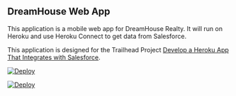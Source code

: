 DreamHouse Web App
------------------

This application is a mobile web app for DreamHouse Realty. It will run on Heroku and use Heroku Connect to get data from Salesforce.

This application is designed for the Trailhead Project [Develop a Heroku App That Integrates with Salesforce](https://trailhead.salesforce.com/content/learn/projects/develop-heroku-applications).

<a href="https://heroku.com/deploy"><img src="https://www.herokucdn.com/deploy/button.svg" alt="Deploy"></a>

<a href="https://heroku.com/deploy"><img src="https://www.herokucdn.com/deploy/button.svg" alt="Deploy"></a>
